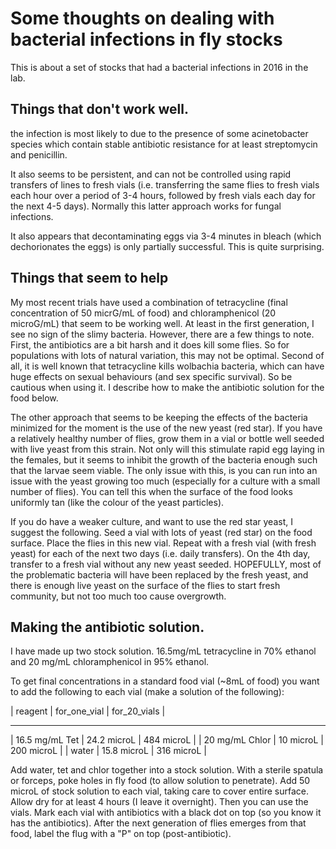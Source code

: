# Some thoughts on dealing with bacterial infections in fly stocks

This is about a set of stocks that had a bacterial infections in 2016 in the lab.

## Things that don't work well.

 the infection is most likely to due to the presence of some acinetobacter species which contain stable antibiotic resistance for at least streptomycin and penicillin. 

It also seems to be persistent, and can not be controlled using rapid transfers of lines to fresh vials (i.e. transferring the same flies to fresh vials each hour over a period of 3-4 hours, followed by fresh vials each day for the next 4-5 days). Normally this latter approach works for fungal infections.

It also appears that decontaminating eggs via 3-4 minutes in bleach (which dechorionates the eggs) is only partially successful. This is quite surprising. 


## Things that seem to help

My most recent trials have used a combination of tetracycline (final concentration of 50 micrG/mL of food) and chloramphenicol (20 microG/mL) that seem to be working well. At least in the first generation, I see no sign of the slimy bacteria. However, there are a few things to note. First, the antibiotics are a bit harsh and it does kill some flies. So for populations with lots of natural variation, this may not be optimal. Second of all, it is well known that tetracycline kills wolbachia bacteria, which can have huge effects on sexual behaviours (and sex specific survival). So be cautious when using it. I describe how to make the antibiotic solution for the food below.

The other approach that seems to be keeping the effects of the bacteria minimized for the moment is the use of the new yeast (red star). If you have a relatively healthy number of flies, grow them in a vial or bottle well seeded with live yeast from this strain. Not only will this stimulate rapid egg laying in the females, but it seems to inhibit the growth of the bacteria enough such that the larvae seem viable. The only issue with this, is you can run into an issue with the yeast growing too much (especially for a culture with a small number of flies). You can tell this when the surface of the food looks uniformly tan (like the colour of the yeast particles). 

If you do have a weaker culture, and want to use the red star yeast, I suggest the following. Seed a vial with lots of yeast (red star) on the food surface. Place the flies in this new vial. Repeat with a fresh vial (with fresh yeast) for each of the next two days (i.e. daily transfers). On the 4th day, transfer to a fresh vial without any new yeast seeded. HOPEFULLY, most of the problematic bacteria will have been replaced by the fresh yeast, and there is enough live yeast on the surface of the flies to start fresh community, but not too much too cause overgrowth.


## Making the antibiotic solution.

I have made up two stock solution. 16.5mg/mL tetracycline in 70% ethanol and 20 mg/mL chloramphenicol in 95% ethanol.

To get final concentrations in a standard food vial (~8mL of food) you want to add the following to each vial (make a solution of the following):


| reagent | for_one_vial | for_20_vials |
 --------                    ------------        --------------
| 16.5 mg/mL Tet           | 24.2 microL         | 484 microL |
| 20 mg/mL  Chlor          | 10 microL           | 200 microL |
| water                    | 15.8 microL         | 316 microL |


Add water, tet and chlor together into a stock solution.   With a sterile spatula or forceps, poke holes in fly food (to allow solution to penetrate). Add 50 microL of stock solution to each vial, taking care to cover entire surface. Allow dry for at least 4 hours (I leave it overnight). Then you can use the vials. Mark each vial with antibiotics with a black dot on top (so you know it has the antibiotics). After the next generation of flies emerges from that food, label the flug with a "P" on top (post-antibiotic).
